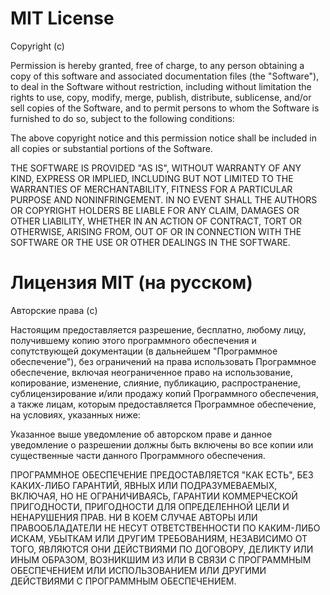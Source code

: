 # MIT License

Copyright (c)

Permission is hereby granted, free of charge, to any person obtaining a copy of this software and associated documentation files (the "Software"), to deal in the Software without restriction, including without limitation the rights to use, copy, modify, merge, publish, distribute, sublicense, and/or sell copies of the Software, and to permit persons to whom the Software is furnished to do so, subject to the following conditions:

The above copyright notice and this permission notice shall be included in all copies or substantial portions of the Software.

THE SOFTWARE IS PROVIDED "AS IS", WITHOUT WARRANTY OF ANY KIND, EXPRESS OR IMPLIED, INCLUDING BUT NOT LIMITED TO THE WARRANTIES OF MERCHANTABILITY, FITNESS FOR A PARTICULAR PURPOSE AND NONINFRINGEMENT. IN NO EVENT SHALL THE AUTHORS OR COPYRIGHT HOLDERS BE LIABLE FOR ANY CLAIM, DAMAGES OR OTHER LIABILITY, WHETHER IN AN ACTION OF CONTRACT, TORT OR OTHERWISE, ARISING FROM, OUT OF OR IN CONNECTION WITH THE SOFTWARE OR THE USE OR OTHER DEALINGS IN THE SOFTWARE.


# Лицензия MIT (на русском)

Авторские права (c)

Настоящим предоставляется разрешение, бесплатно, любому лицу, получившему копию этого программного обеспечения и сопутствующей документации (в дальнейшем "Программное обеспечение"), без ограничений на права использовать Программное обеспечение, включая неограниченное право на использование, копирование, изменение, слияние, публикацию, распространение, сублицензирование и/или продажу копий Программного обеспечения, а также лицам, которым предоставляется Программное обеспечение, на условиях, указанных ниже:

Указанное выше уведомление об авторском праве и данное уведомление о разрешении должны быть включены во все копии или существенные части данного Программного обеспечения.

ПРОГРАММНОЕ ОБЕСПЕЧЕНИЕ ПРЕДОСТАВЛЯЕТСЯ "КАК ЕСТЬ", БЕЗ КАКИХ-ЛИБО ГАРАНТИЙ, ЯВНЫХ ИЛИ ПОДРАЗУМЕВАЕМЫХ, ВКЛЮЧАЯ, НО НЕ ОГРАНИЧИВАЯСЬ, ГАРАНТИИ КОММЕРЧЕСКОЙ ПРИГОДНОСТИ, ПРИГОДНОСТИ ДЛЯ ОПРЕДЕЛЕННОЙ ЦЕЛИ И НЕНАРУШЕНИЯ ПРАВ. НИ В КОЕМ СЛУЧАЕ АВТОРЫ ИЛИ ПРАВООБЛАДАТЕЛИ НЕ НЕСУТ ОТВЕТСТВЕННОСТИ ПО КАКИМ-ЛИБО ИСКАМ, УБЫТКАМ ИЛИ ДРУГИМ ТРЕБОВАНИЯМ, НЕЗАВИСИМО ОТ ТОГО, ЯВЛЯЮТСЯ ОНИ ДЕЙСТВИЯМИ ПО ДОГОВОРУ, ДЕЛИКТУ ИЛИ ИНЫМ ОБРАЗОМ, ВОЗНИКШИМ ИЗ ИЛИ В СВЯЗИ С ПРОГРАММНЫМ ОБЕСПЕЧЕНИЕМ ИЛИ ИСПОЛЬЗОВАНИЕМ ИЛИ ДРУГИМИ ДЕЙСТВИЯМИ С ПРОГРАММНЫМ ОБЕСПЕЧЕНИЕМ.

